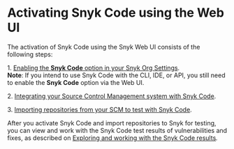 # Activating Snyk Code using the Web UI

The activation of Snyk Code using the Snyk Web UI consists of the following steps:

1\.  [Enabling the **Snyk Code** option in your Snyk Org Settings](step-1-enabling-the-snyk-code-option.md).\
**Note**: If you intend to use Snyk Code with the CLI, IDE, or API, you still need to enable the **Snyk Code** option via the Web UI.

2\.  [Integrating your Source Control Management system with Snyk Code](step-2-integrating-your-source-control-system-with-snyk-code.md).

3\.  [Importing repositories from your SCM to test with Snyk Code](step-3-importing-repositories-to-snyk-for-the-snyk-code-testing/).

After you activate Snyk Code and import repositories to Snyk for testing, you can view and work with the Snyk Code test results of vulnerabilities and fixes, as described on [Exploring and working with the Snyk Code results](../../exploring-and-working-with-the-snyk-code-results.md)_._
